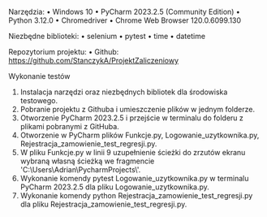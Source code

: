Narzędzia:
•	Windows 10 
•	PyCharm 2023.2.5 (Community Edition)
•	Python 3.12.0
•	Chromedriver 
•	Chrome Web Browser 120.0.6099.130

Niezbędne biblioteki: 
•	selenium 
•	pytest
•	time
•	datetime


Repozytorium projektu: 
•	Github: https://github.com/StanczykA/ProjektZaliczeniowy

Wykonanie testów
1. Instalacja narzędzi oraz niezbędnych bibliotek dla środowiska testowego.
2. Pobranie projektu z Githuba i umieszczenie plików w jednym folderze.
3. Otworzenie PyCharm 2023.2.5 i przejście w terminalu do folderu z plikami pobranymi z GitHuba.
4. Otworzenie w PyCharm plików Funkcje.py, Logowanie_uzytkownika.py, Rejestracja_zamowienie_test_regresji.py.
5. W pliku Funkcje.py w linii 9 uzupełnienie ścieżki do zrzutów ekranu wybraną własną ścieżką we fragmencie 'C:\\Users\\Adrian\\PycharmProjects\\'.
6. Wykonanie komendy pytest Logowanie_uzytkownika.py w terminalu PyCharm 2023.2.5 dla pliku Logowanie_uzytkownika.py.
7. Wykonanie komendy python Rejestracja_zamowienie_test_regresji.py dla pliku Rejestracja_zamowienie_test_regresji.py.
